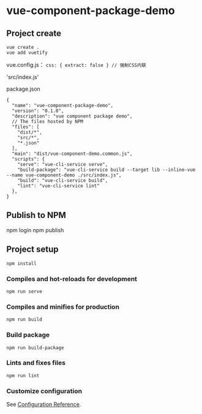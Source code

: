 # vue-component-package-demo

## Project create
```
vue create .
vue add vuetify
```

vue.config.js： `css: { extract: false } // 强制CSS内联`

'src/index.js'

package.json
```
{
  "name": "vue-component-package-demo",
  "version": "0.1.0",
  "description": "vue component package demo",
  // The files hosted by NPM
  "files": [
    "dist/*",
    "src/*",
    "*.json"
  ],
  "main": "dist/vue-component-demo.common.js",
  "scripts": {
    "serve": "vue-cli-service serve",
    "build-package": "vue-cli-service build --target lib --inline-vue --name vue-component-demo ./src/index.js",
    "build": "vue-cli-service build",
    "lint": "vue-cli-service lint"
  },
}
```

## Publish to NPM

npm login
npm publish

## Project setup
```
npm install
```

### Compiles and hot-reloads for development
```
npm run serve
```

### Compiles and minifies for production
```
npm run build
```

### Build package
```
npm run build-package
```

### Lints and fixes files
```
npm run lint
```

### Customize configuration
See [Configuration Reference](https://cli.vuejs.org/config/).
